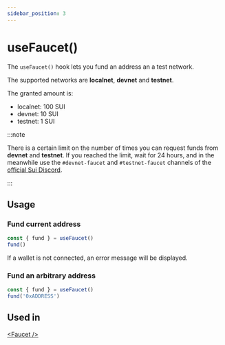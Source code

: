```yaml
---
sidebar_position: 3
---
```


# useFaucet()

The `useFaucet()` hook lets you fund an address an a test network.

The supported networks are **localnet**, **devnet** and **testnet**.

The granted amount is:
- localnet: 100 SUI
- devnet: 10 SUI
- testnet: 1 SUI

:::note

There is a certain limit on the number of times you can request funds from **devnet** and **testnet**. 
If you reached the limit, wait for 24 hours, and in the meanwhile use the `#devnet-faucet` and `#testnet-faucet` channels of the [official Sui Discord](https://discord.gg/sui).

:::

## Usage

### Fund current address

```ts title="MyComponent.tsx"
const { fund } = useFaucet()
fund()
```

If a wallet is not connected, an error message will be displayed.

### Fund an arbitrary address

```ts title="MyComponent.tsx"
const { fund } = useFaucet()
fund('0xADDRESS')
```

## Used in

[\<Faucet \/\>](../components/Faucet.md)
